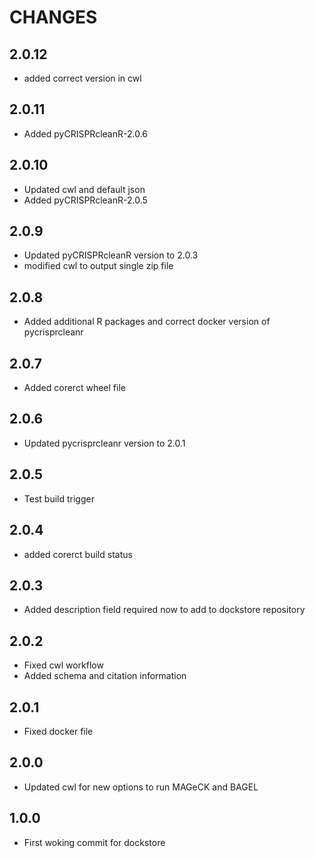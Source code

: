 # CHANGES

## 2.0.12
* added correct version in cwl
## 2.0.11
* Added pyCRISPRcleanR-2.0.6
## 2.0.10
* Updated cwl and default json
* Added pyCRISPRcleanR-2.0.5
## 2.0.9
* Updated pyCRISPRcleanR version to 2.0.3
* modified cwl to output single zip file
## 2.0.8
* Added additional R packages and correct docker version of pycrisprcleanr
## 2.0.7
* Added corerct wheel file
## 2.0.6
* Updated pycrisprcleanr version to 2.0.1
## 2.0.5
* Test build trigger
## 2.0.4
* added corerct build status
## 2.0.3
* Added description field required now to add to dockstore repository
## 2.0.2
* Fixed cwl workflow
* Added schema and citation information
## 2.0.1
 * Fixed docker file
## 2.0.0
 * Updated cwl for new options to run MAGeCK and BAGEL
## 1.0.0
 * First woking commit for dockstore
